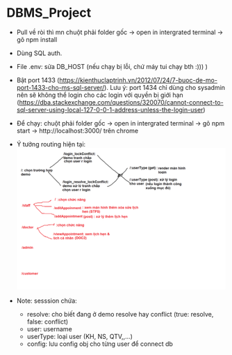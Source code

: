 # DBMS_Project

- Pull về ròi thì mn chuột phải folder gốc -> open in intergrated terminal -> gõ npm install
- Dùng SQL auth.
- File .env: sửa DB_HOST (nếu chạy bị lỗi, chứ máy tui chạy bth :))) )
- Bật port 1433 (https://kienthuclaptrinh.vn/2012/07/24/7-buoc-de-mo-port-1433-cho-ms-sql-server/). Lưu ý: port 1434 chỉ dùng cho sysadmin nên sẽ không thể login cho các login với quyền bị giới hạn (https://dba.stackexchange.com/questions/320070/cannot-connect-to-sql-server-using-local-127-0-0-1-address-unless-the-login-user)
- Để chạy: chuột phải folder gốc -> open in intergrated terminal -> gõ npm start -> http://localhost:3000/ trên chrome
- Ý tưởng routing hiện tại:
![alt text](https://github.com/tutam1232/DBMS_Project/blob/main/routing.png?raw=true)

- Note: sesssion chứa:
    + resolve: cho biết đang ở demo resolve hay conflict (true: resolve, false: conflict)
    + user: username
    + userType: loại user (KH, NS, QTV,,...)
    + config: lưu config obj cho từng user để connect db
